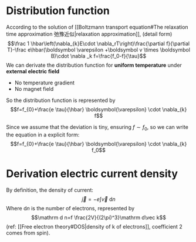 # Distribution function 
According to the solution of [[Boltzmann transport equation#The relaxation time approximation 弛豫近似|relaxation approximation]], (detail form)
$$\frac 1 \hbar\left(\nabla_{k}E\cdot \nabla_rT\right)\frac{\partial f}{\partial T}-\frac e\hbar(\boldsymbol  \varepsilon +\boldsymbol  v \times \boldsymbol B)\cdot \nabla _k f=\frac{f_0-f}{\tau}$$
We can derivate the distribution function for **uniform temperature** under **external electric field**
- No temperature gradient 
- No magnet field

So the distribution function is represented by
$$f=f_{0}+\frac{e \tau}{\hbar} \boldsymbol{\varepsilon} \cdot \nabla_{k} f$$

Since we assume that the deviation is tiny, ensuring $f\sim f_0$, so we can write the equation in a explicit form:
$$f=f_{0}+\frac{e \tau}{\hbar} \boldsymbol{\varepsilon} \cdot \nabla_{k} f_0$$


# Derivation electric current density
By definition, the density of current:
$$\vec j=-e\int\vec v ~\mathrm d n$$
Where $\mathrm d n$ is the number of electrons, represented by
$$\mathrm d n=f \frac{2V}{(2\pi)^3}\mathrm d\vec k$$
(ref: [[Free electron theory#DOS|density of k of electrons]], coefficient $2$ comes from spin).

